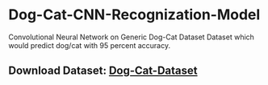 # Dog-Cat-CNN-Recognization-Model
Convolutional Neural Network on Generic Dog-Cat Dataset Dataset which would predict dog/cat with 95 percent accuracy.
## Download Dataset: [Dog-Cat-Dataset](https://www.kaggle.com/darkshadow26/dogcat-cnn-dataset)
